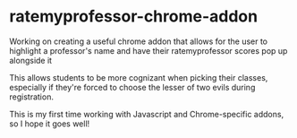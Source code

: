 # ratemyprofessor-chrome-addon

Working on creating a useful chrome addon that allows for the user to highlight a professor's name and have their ratemyprofessor scores pop up alongside it

This allows students to be more cognizant when picking their classes, especially if they're forced to choose the lesser of two evils during registration.

This is my first time working with Javascript and Chrome-specific addons, so I hope it goes well!
